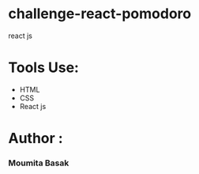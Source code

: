 # challenge-react-pomodoro
react js
# Tools Use:
* HTML
* CSS 
* React js 

# Author :
### Moumita Basak
